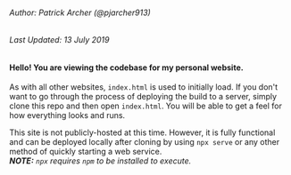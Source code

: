 ###### Author: Patrick Archer (@pjarcher913)
###### Last Updated: 13 July 2019

#### Hello! You are viewing the codebase for my personal website.

As with all other websites, `index.html` is used to initially load. If you don't want to go through the process of deploying the build to a server, simply clone this repo and then open `index.html`. You will be able to get a feel for how everything looks and runs.

This site is not publicly-hosted at this time. However, it is fully functional and can be deployed locally after cloning by using `npx serve` or any other method of quickly starting a web service.  
***NOTE:** `npx` requires `npm` to be installed to execute.*
